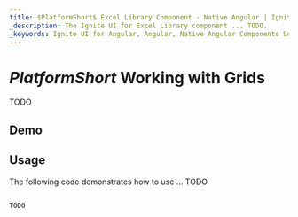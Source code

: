 ```yaml
---
title: $PlatformShort$ Excel Library Component - Native Angular | Ignite UI for Angular
_description: The Ignite UI for Excel Library component ... TODO.
_keywords: Ignite UI for Angular, Angular, Native Angular Components Suite, Native Angular Controls, Native Angular Components, Native Angular Components Library, Angular Excel Library, Angular Excel Library Example, Angular Excel Library Component, Angular Excel Engine
---
```

# $PlatformShort$ Working with Grids

TODO

## Demo


<code-view style="height: 500px" 
           data-demos-base-url="{environment:dvDemosBaseUrl}" 
           iframe-src="{environment:dvDemosBaseUrl}/excel/excel-library-working-with-grids"  
           github-src="excel/excel-library/working-with-grids">
</code-view>

<div class="divider--half"></div>

## Usage
The following code demonstrates how to use ... TODO

```ts

TODO

```